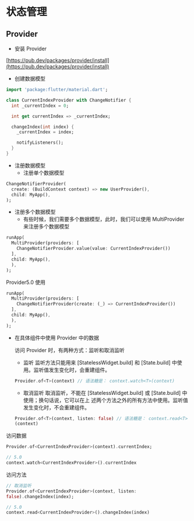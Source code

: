 # 状态管理

## Provider

- 安装 Provider

[https://pub.dev/packages/provider/install](https://pub.dev/packages/provider/install)

- 创建数据模型

```dart
import 'package:flutter/material.dart';

class CurrentIndexProvider with ChangeNotifier {
  int _currentIndex = 0;

  int get currentIndex => _currentIndex;

  changeIndex(int index) {
    _currentIndex = index;

    notifyListeners();
  }
}
```

- 注册数据模型
  - 注册单个数据模型

```dart
ChangeNotifierProvider(
  create: (BuildContext context) => new UserProvider(),
  child: MyApp(),
);
```

- 注册多个数据模型 
  - 有些时候，我们需要多个数据模型，此时，我们可以使用 MultiProvider 来注册多个数据模型

```dart
runApp(
  MultiProvider(providers: [
    ChangeNotifierProvider.value(value: CurrentIndexProvider())
  ],
  child: MyApp(),
  ),
);
```

Provider5.0 使用

```dart
runApp(
  MultiProvider(providers: [
    ChangeNotifierProvider(create: (_) => CurrentIndexProvider())
  ],
  child: MyApp(),
  ),
);
```

- 在具体组件中使用 Provider 中的数据

  访问 Provider 时，有两种方式：监听和取消监听 

  - 监听 监听方法只能用来 [StatelessWidget.build] 和 [State.build] 中使用。监听值发生变化时，会重建组件。

  ```dart
  Provider.of<T>(context) // 语法糖是： context.watch<T>(context)
  ```

  - 取消监听 取消监听，不能在 [StatelessWidget.build] 或 [State.build] 中使用；换句话说，它可以在上 述两个方法之外的所有方法中使用。监听值发生变化时，不会重建组件。
  
  ```dart
  Provider.of<T>(context, listen: false) // 语法糖是： context.read<T>
  (context)
  ```

访问数据

```dart
Provider.of<CurrentIndexProvider>(context).currentIndex;

// 5.0
context.watch<CurrentIndexProvider>().currentIndex
```

访问方法

```dart
// 取消监听
Provider.of<CurrentIndexProvider>(context, listen:
false).changeIndex(index);

// 5.0
context.read<CurrentIndexProvider>().changeIndex(index)
```

